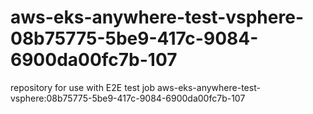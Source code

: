 # aws-eks-anywhere-test-vsphere-08b75775-5be9-417c-9084-6900da00fc7b-107
repository for use with E2E test job aws-eks-anywhere-test-vsphere:08b75775-5be9-417c-9084-6900da00fc7b-107
